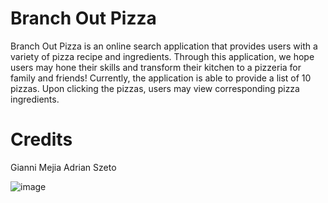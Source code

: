 # Branch Out Pizza
Branch Out Pizza is an online search application that provides users with a variety of pizza recipe and ingredients. Through this application, we hope users may hone their skills and transform their kitchen to a pizzeria for family and friends! Currently, the application is able to provide a list of 10 pizzas. Upon clicking the pizzas, users may view corresponding pizza ingredients. 

# Credits
Gianni Mejia
Adrian Szeto

![image](https://user-images.githubusercontent.com/100250064/183558181-509b8e0f-e1ce-448c-8be4-a59ea85aaa0d.png)
